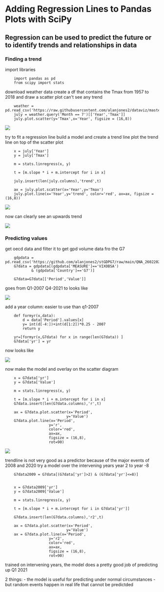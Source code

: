 # Adding Regression Lines to Pandas Plots with SciPy

## Regression can be used to predict the future or to identify trends and relationships in data



### Finding a trend

import libraries

        import pandas as pd
        from scipy import stats

download weather data
create a df that contains the Tmax from 1957 to 2018 and draw a scatter plot
can't see any trend

        weather = pd.read_csv('https://raw.githubusercontent.com/alanjones2/dataviz/master/londonweather.csv')
        july = weather.query('Month == 7')[['Year','Tmax']]
        july.plot.scatter(y='Tmax',x='Year', figsize = (16,8))

![](images/tmax-scatter.png)

try to fit a regression line
build a model and create a trend line
plot the trend line on top of the scatter plot

        x = july['Year']
        y = july['Tmax']

        m = stats.linregress(x, y)

        t = [m.slope * i + m.intercept for i in x]

        july.insert(len(july.columns),'trend',t)

        ax = july.plot.scatter(x='Year',y='Tmax')
        july.plot.line(x='Year',y='trend', color='red', ax=ax, figsize = (16,8))


![](images/scatterwithtrendline.png)

now can clearly see an upwards trend 

![](images/df-trendline.png)

### Predicting values

get oecd data and filter it to get gpd volume data fro the G7

        gdpdata = pd.read_csv('https://github.com/alanjones2/stGDPG7/raw/main/QNA_26022022111050612.csv')
        G7data = gdpdata[(gdpdata['MEASURE']=='VIXOBSA') 
                & (gdpdata['Country']=='G7')]
        
        G7data=G7data[['Period','Value']]

goes from Q1-2007 Q4-2021 to looks like

![](images/g7df.png)

add a year column: easier to use than q1-2007

        def formyr(x,data):
            d = data['Period'].values[x]
            y= int(d[-4:])+int(d[1:2])*0.25 - 2007
            return y   

        yr=[formyr(x,G7data) for x in range(len(G7data)) ]
        G7data['yr'] = yr

now looks like

![](images/g7dfwithyr.png)

now make the model and overlay on the scatter diagram

        x = G7data['yr']
        y = G7data['Value']

        m = stats.linregress(x, y)

        t = [m.slope * i + m.intercept for i in x]
        G7data.insert(len(G7data.columns),'r',t)

        ax = G7data.plot.scatter(x='Period',
                                y='Value')
        G7data.plot.line(x='Period',
                        y='r', 
                        color='red', 
                        ax=ax, 
                        figsize = (16,8), 
                        rot=90)

![](images/g7scatterwithtrend1.png)

trendline is not very good as a predictor because of the major events of 2008 and 2020
try a model over the intervening years year 2 to year -8

        G7data2009 = G7data[(G7data['yr']>2) & (G7data['yr']<=8)]


        x = G7data2009['yr']
        y = G7data2009['Value']

        m = stats.linregress(x, y)

        t = [m.slope * i + m.intercept for i in G7data['yr']]

        G7data.insert(len(G7data.columns),'r2',t)

        ax = G7data.plot.scatter(x='Period',
                                y='Value')
        ax = G7data.plot.line(x='Period',
                        y='r2', 
                        color='red', 
                        ax=ax, 
                        figsize = (16,8), 
                        rot=90)

trained on intervening years, the model does a pretty good job of predicting up Q1 2021 

2 things:
    - the model is useful for predicting under normal circumstances
    - but random events happen in real life that cannot be predictded